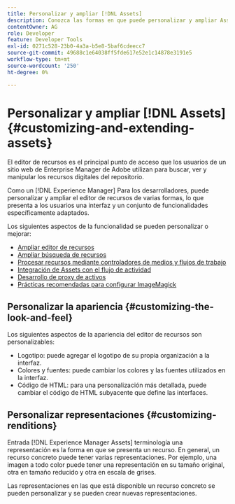 ```yaml
---
title: Personalizar y ampliar [!DNL Assets]
description: Conozca las formas en que puede personalizar y ampliar Asset Share y el Editor de recursos, que presenta a los usuarios una interfaz y un conjunto de funcionalidades específicamente adaptados.
contentOwner: AG
role: Developer
feature: Developer Tools
exl-id: 0271c528-23b0-4a3a-b5e8-5baf6cdeecc7
source-git-commit: 49688c1e64038ff5fde617e52e1c14878e3191e5
workflow-type: tm+mt
source-wordcount: '250'
ht-degree: 0%

---
```


# Personalizar y ampliar [!DNL Assets] {#customizing-and-extending-assets}

El editor de recursos es el principal punto de acceso que los usuarios de un sitio web de Enterprise Manager de Adobe utilizan para buscar, ver y manipular los recursos digitales del repositorio.

Como un [!DNL Experience Manager] Para los desarrolladores, puede personalizar y ampliar el editor de recursos de varias formas, lo que presenta a los usuarios una interfaz y un conjunto de funcionalidades específicamente adaptados.

Los siguientes aspectos de la funcionalidad se pueden personalizar o mejorar:

* [Ampliar editor de recursos](asseteditorx.md)
* [Ampliar búsqueda de recursos](searchx.md)
* [Procesar recursos mediante controladores de medios y flujos de trabajo](media-handlers.md)
* [Integración de Assets con el flujo de actividad](extending-activity-stream.md)
* [Desarrollo de proxy de activos](proxy.md)
* [Prácticas recomendadas para configurar ImageMagick](best-practices-for-imagemagick.md)

## Personalizar la apariencia {#customizing-the-look-and-feel}

Los siguientes aspectos de la apariencia del editor de recursos son personalizables:

* Logotipo: puede agregar el logotipo de su propia organización a la interfaz.
* Colores y fuentes: puede cambiar los colores y las fuentes utilizados en la interfaz.
* Código de HTML: para una personalización más detallada, puede cambiar el código de HTML subyacente que define las interfaces.

## Personalizar representaciones {#customizing-renditions}

Entrada [!DNL Experience Manager Assets] terminología una representación es la forma en que se presenta un recurso. En general, un recurso concreto puede tener varias representaciones. Por ejemplo, una imagen a todo color puede tener una representación en su tamaño original, otra en tamaño reducido y otra en escala de grises.

Las representaciones en las que está disponible un recurso concreto se pueden personalizar y se pueden crear nuevas representaciones.
